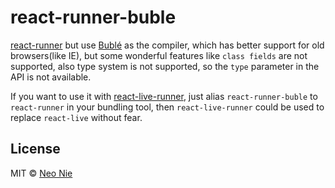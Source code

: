 # react-runner-buble

[react-runner](https://nihgwu.github.io/react-runner/) but use [Bublé](https://github.com/bublejs/buble) as the compiler, which has better support for old browsers(like IE), but some wonderful features like `class fields` are not supported, also type system is not supported, so the `type` parameter in the API is not available.

If you want to use it with [react-live-runner](https://github.com/nihgwu/react-runner#react-live-runner), just alias `react-runner-buble` to `react-runner` in your bundling tool, then `react-live-runner` could be used to replace `react-live` without fear.

## License

MIT © [Neo Nie](https://github.com/nihgwu)
